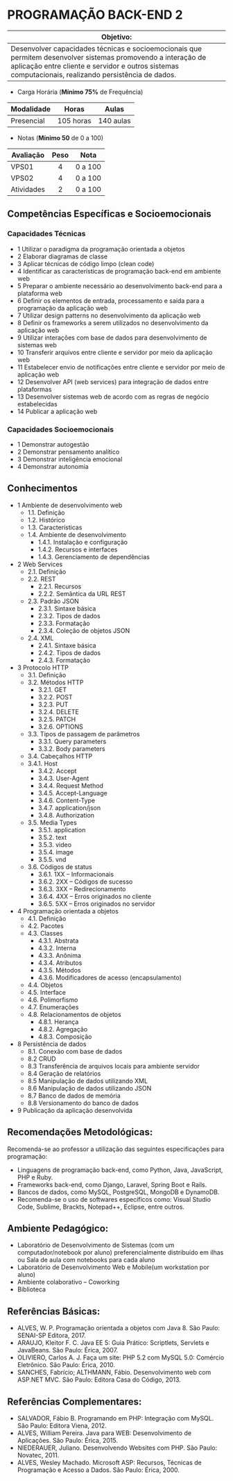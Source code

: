 # PROGRAMAÇÃO BACK-END 2

|Objetivo:|
|-|
|Desenvolver capacidades técnicas e socioemocionais que permitem desenvolver sistemas promovendo a interação de aplicação entre cliente e servidor e outros sistemas computacionais, realizando persistência de dados.|

- Carga Horária (**Mínimo 75%** de Frequência)

|Modalidade|Horas|Aulas|
|-|-|-|
|Presencial|105 horas|140 aulas|

- Notas (**Mínimo 50** de 0 a 100)

|Avaliação|Peso|Nota|
|-|:-:|:-:|
|VPS01|4|0 a 100|
|VPS02|4|0 a 100|
|Atividades|2|0 a 100|

## Competências Específicas e Socioemocionais

### Capacidades Técnicas
- 1 Utilizar o paradigma da programação orientada a objetos
- 2 Elaborar diagramas de classe
- 3 Aplicar técnicas de código limpo (clean code)
- 4 Identificar as características de programação back-end em ambiente web
- 5 Preparar o ambiente necessário ao desenvolvimento back-end para a plataforma web
- 6 Definir os elementos de entrada, processamento e saída para a programação da aplicação web
- 7 Utilizar design patterns no desenvolvimento da aplicação web
- 8 Definir os frameworks a serem utilizados no desenvolvimento da aplicação web
- 9 Utilizar interações com base de dados para desenvolvimento de sistemas web
- 10 Transferir arquivos entre cliente e servidor por meio da aplicação web
- 11 Estabelecer envio de notificações entre cliente e servidor por meio de aplicação web
- 12 Desenvolver API (web services) para integração de dados entre plataformas
- 13 Desenvolver sistemas web de acordo com as regras de negócio estabelecidas  
- 14 Publicar a aplicação web

### Capacidades Socioemocionais
- 1 Demonstrar autogestão
- 2 Demonstrar pensamento analítico
- 3 Demonstrar inteligência emocional
- 4 Demonstrar autonomia

## Conhecimentos
- 1 Ambiente de desenvolvimento web
  - 1.1. Definição
  - 1.2. Histórico
  - 1.3. Características
  - 1.4. Ambiente de desenvolvimento
    - 1.4.1. Instalação e configuração
    - 1.4.2. Recursos e interfaces
    - 1.4.3. Gerenciamento de dependências
- 2 Web Services
  - 2.1. Definição
  - 2.2. REST
    - 2.2.1. Recursos
    - 2.2.2. Semântica da URL REST
  - 2.3. Padrão JSON
    - 2.3.1. Sintaxe básica
    - 2.3.2. Tipos de dados
    - 2.3.3. Formatação
    - 2.3.4. Coleção de objetos JSON
  - 2.4. XML
    - 2.4.1. Sintaxe básica
    - 2.4.2. Tipos de dados
    - 2.4.3. Formatação
- 3 Protocolo HTTP
  - 3.1. Definição
  - 3.2. Métodos HTTP
    - 3.2.1. GET
    - 3.2.2. POST
    - 3.2.3. PUT
    - 3.2.4. DELETE
    - 3.2.5. PATCH
    - 3.2.6. OPTIONS
  - 3.3. Tipos de passagem de parâmetros
    - 3.3.1. Query parameters
    - 3.3.2. Body parameters
  - 3.4. Cabeçalhos HTTP
  - 3.4.1. Host
    - 3.4.2. Accept
    - 3.4.3. User-Agent
    - 3.4.4. Request Method
    - 3.4.5. Accept-Language
    - 3.4.6. Content-Type
    - 3.4.7. application/json
    - 3.4.8. Authorization
  - 3.5. Media Types
    - 3.5.1. application
    - 3.5.2. text
    - 3.5.3. video
    - 3.5.4. image
    - 3.5.5. vnd
  - 3.6. Códigos de status
    - 3.6.1. 1XX – Informacionais
    - 3.6.2. 2XX – Códigos de sucesso
    - 3.6.3. 3XX – Redirecionamento
    - 3.6.4. 4XX – Erros originados no cliente
    - 3.6.5. 5XX – Erros originados no servidor
- 4 Programação orientada a objetos
  - 4.1. Definição
  - 4.2. Pacotes
  - 4.3. Classes
    - 4.3.1. Abstrata
    - 4.3.2. Interna
    - 4.3.3. Anônima
    - 4.3.4. Atributos
    - 4.3.5. Métodos
    - 4.3.6. Modificadores de acesso (encapsulamento)
  - 4.4. Objetos
  - 4.5. Interface
  - 4.6. Polimorfismo
  - 4.7. Enumerações
  - 4.8. Relacionamentos de objetos
    - 4.8.1. Herança
    - 4.8.2. Agregação
    - 4.8.3. Composição
- 8 Persistência de dados
  - 8.1. Conexão com base de dados
  - 8.2 CRUD
  - 8.3 Transferência de arquivos locais para ambiente servidor 
  - 8.4 Geração de relatórios 
  - 8.5 Manipulação de dados utilizando XML 
  - 8.6 Manipulação de dados utilizando JSON 
  - 8.7 Banco de dados de memória 
  - 8.8 Versionamento do banco de dados 
- 9 Publicação da aplicação desenvolvida 

## Recomendações Metodológicas:
Recomenda-se ao professor a utilização das seguintes especificações para programação:
- Linguagens de programação back-end, como Python, Java, JavaScript, PHP e Ruby.
- Frameworks back-end, como Django, Laravel, Spring Boot e Rails.
- Bancos de dados, como MySQL, PostgreSQL, MongoDB e DynamoDB.
- Recomenda-se o uso de softwares específicos como: Visual Studio Code, Sublime, Brackts, Notepad++, Eclipse, entre outros.

## Ambiente Pedagógico:
- Laboratório de Desenvolvimento de Sistemas (com um computador/notebook por aluno) preferencialmente distribuído em ilhas ou Sala de aula com notebooks para cada aluno
- Laboratório de Desenvolvimento Web e Mobile(um workstation por aluno)
- Ambiente colaborativo – Coworking
- Biblioteca

## Referências Básicas:
- ALVES, W. P. Programação orientada a objetos com Java 8. São Paulo: SENAI-SP Editora, 2017.
- ARAUJO, Kleitor F. C. Java EE 5: Guia Prático: Scriptlets, Servlets e JavaBeans. São Paulo: Érica, 2007.
- OLIVIERO, Carlos A. J. Faça um site: PHP 5.2 com MySQL 5.0: Comércio Eletrônico. São Paulo: Érica, 2010.
- SANCHES, Fabrício; ALTHMANN, Fábio. Desenvolvimento web com ASP.NET MVC. São Paulo: Editora Casa do Código, 2013.
## Referências Complementares:
- SALVADOR, Fábio B. Programando em PHP: Integração com MySQL. São Paulo: Editora Viena, 2012.
- ALVES, William Pereira. Java para WEB: Desenvolvimento de Aplicações. São Paulo: Érica, 2015.
- NIEDERAUER, Juliano. Desenvolvendo Websites com PHP. São Paulo: Novatec, 2011.
- ALVES, Wesley Machado. Microsoft ASP: Recursos, Técnicas de Programação e Acesso a Dados. São Paulo: Érica, 2000.
